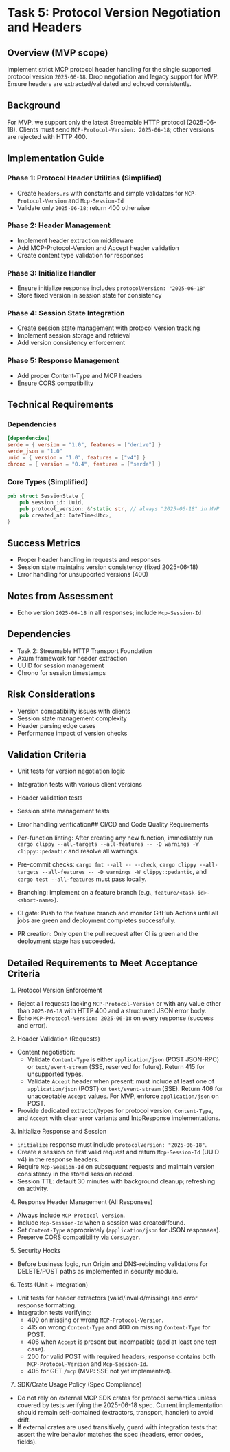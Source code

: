 # Task 5: Protocol Version Negotiation and Headers

## Overview (MVP scope)

Implement strict MCP protocol header handling for the single supported protocol version `2025-06-18`. Drop negotiation and legacy support for MVP. Ensure headers are extracted/validated and echoed consistently.

## Background

For MVP, we support only the latest Streamable HTTP protocol (2025-06-18). Clients must send `MCP-Protocol-Version: 2025-06-18`; other versions are rejected with HTTP 400.

## Implementation Guide

### Phase 1: Protocol Header Utilities (Simplified)
- Create `headers.rs` with constants and simple validators for `MCP-Protocol-Version` and `Mcp-Session-Id`
- Validate only `2025-06-18`; return 400 otherwise

### Phase 2: Header Management
- Implement header extraction middleware
- Add MCP-Protocol-Version and Accept header validation
- Create content type validation for responses

### Phase 3: Initialize Handler
- Ensure initialize response includes `protocolVersion: "2025-06-18"`
- Store fixed version in session state for consistency

### Phase 4: Session State Integration
- Create session state management with protocol version tracking
- Implement session storage and retrieval
- Add version consistency enforcement

### Phase 5: Response Management
- Add proper Content-Type and MCP headers
- Ensure CORS compatibility

## Technical Requirements

### Dependencies
```toml
[dependencies]
serde = { version = "1.0", features = ["derive"] }
serde_json = "1.0"
uuid = { version = "1.0", features = ["v4"] }
chrono = { version = "0.4", features = ["serde"] }
```

### Core Types (Simplified)
```rust
pub struct SessionState {
    pub session_id: Uuid,
    pub protocol_version: &'static str, // always "2025-06-18" in MVP
    pub created_at: DateTime<Utc>,
}
```

## Success Metrics
- Proper header handling in requests and responses
- Session state maintains version consistency (fixed 2025-06-18)
- Error handling for unsupported versions (400)

## Notes from Assessment
- Echo version `2025-06-18` in all responses; include `Mcp-Session-Id`

## Dependencies
- Task 2: Streamable HTTP Transport Foundation
- Axum framework for header extraction
- UUID for session management
- Chrono for session timestamps

## Risk Considerations
- Version compatibility issues with clients
- Session state management complexity
- Header parsing edge cases
- Performance impact of version checks

## Validation Criteria
- Unit tests for version negotiation logic
- Integration tests with various client versions
- Header validation tests
- Session state management tests
- Error handling verification## CI/CD and Code Quality Requirements

- Per-function linting: After creating any new function, immediately run `cargo clippy --all-targets --all-features -- -D warnings -W clippy::pedantic` and resolve all warnings.
- Pre-commit checks: `cargo fmt --all -- --check`, `cargo clippy --all-targets --all-features -- -D warnings -W clippy::pedantic`, and `cargo test --all-features` must pass locally.
- Branching: Implement on a feature branch (e.g., `feature/<task-id>-<short-name>`).
- CI gate: Push to the feature branch and monitor GitHub Actions until all jobs are green and deployment completes successfully.
- PR creation: Only open the pull request after CI is green and the deployment stage has succeeded.

## Detailed Requirements to Meet Acceptance Criteria

1) Protocol Version Enforcement
- Reject all requests lacking `MCP-Protocol-Version` or with any value other than `2025-06-18` with HTTP 400 and a structured JSON error body.
- Echo `MCP-Protocol-Version: 2025-06-18` on every response (success and error).

2) Header Validation (Requests)
- Content negotiation:
  - Validate `Content-Type` is either `application/json` (POST JSON-RPC) or `text/event-stream` (SSE, reserved for future). Return 415 for unsupported types.
  - Validate `Accept` header when present: must include at least one of `application/json` (POST) or `text/event-stream` (SSE). Return 406 for unacceptable `Accept` values. For MVP, enforce `application/json` on POST.
- Provide dedicated extractor/types for protocol version, `Content-Type`, and `Accept` with clear error variants and IntoResponse implementations.

3) Initialize Response and Session
- `initialize` response must include `protocolVersion: "2025-06-18"`.
- Create a session on first valid request and return `Mcp-Session-Id` (UUID v4) in the response headers.
- Require `Mcp-Session-Id` on subsequent requests and maintain version consistency in the stored session record.
- Session TTL: default 30 minutes with background cleanup; refreshing on activity.

4) Response Header Management (All Responses)
- Always include `MCP-Protocol-Version`.
- Include `Mcp-Session-Id` when a session was created/found.
- Set `Content-Type` appropriately (`application/json` for JSON responses).
- Preserve CORS compatibility via `CorsLayer`.

5) Security Hooks
- Before business logic, run Origin and DNS-rebinding validations for DELETE/POST paths as implemented in security module.

6) Tests (Unit + Integration)
- Unit tests for header extractors (valid/invalid/missing) and error response formatting.
- Integration tests verifying:
  - 400 on missing or wrong `MCP-Protocol-Version`.
  - 415 on wrong `Content-Type` and 400 on missing `Content-Type` for POST.
  - 406 when `Accept` is present but incompatible (add at least one test case).
  - 200 for valid POST with required headers; response contains both `MCP-Protocol-Version` and `Mcp-Session-Id`.
  - 405 for GET `/mcp` (MVP: SSE not yet implemented).

7) SDK/Crate Usage Policy (Spec Compliance)
- Do not rely on external MCP SDK crates for protocol semantics unless covered by tests verifying the 2025-06-18 spec. Current implementation should remain self-contained (extractors, transport, handler) to avoid drift.
- If external crates are used transitively, guard with integration tests that assert the wire behavior matches the spec (headers, error codes, fields).
